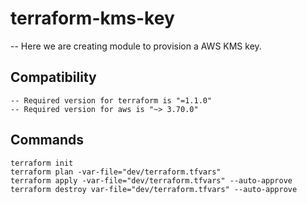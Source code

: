 # terraform-kms-key

 -- Here we are creating module to provision a AWS KMS key.

## Compatibility
 ```
 -- Required version for terraform is "=1.1.0"
 -- Required version for aws is "~> 3.70.0"
```
 
## Commands
```
terraform init
terraform plan -var-file="dev/terraform.tfvars"
terraform apply -var-file="dev/terraform.tfvars" --auto-approve 
terraform destroy var-file="dev/terraform.tfvars" --auto-approve 
```

